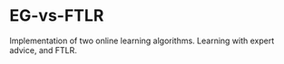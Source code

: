 # EG-vs-FTLR
Implementation of two online learning algorithms. Learning with expert advice, and FTLR.
